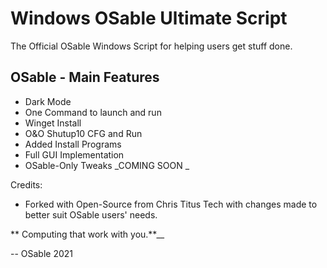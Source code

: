 # Windows OSable Ultimate Script
The Official OSable Windows Script for helping users get stuff done.


## OSable - Main Features

- Dark Mode
- One Command to launch and run
- Winget Install
- O&O Shutup10 CFG and Run
- Added Install Programs
- Full GUI Implementation
- OSable-Only Tweaks _COMING SOON
_

Credits:
- Forked with Open-Source from Chris Titus Tech with changes made to better suit OSable users' needs.

**
Computing that work with you.**__

-- OSable 2021
